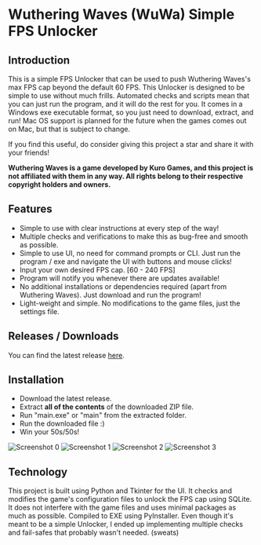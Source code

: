 # Wuthering Waves (WuWa) Simple FPS Unlocker

## Introduction

This is a simple FPS Unlocker that can be used to push Wuthering Waves's max FPS cap beyond the default 60 FPS.
This Unlocker is designed to be simple to use without much frills. Automated checks and scripts mean that you can just
run the program, and it will do the rest for you. It comes in a Windows exe executable format, so you just need to
download,
extract, and run! Mac OS support is planned for the future when the games comes out on Mac, but that is subject to
change.

If you find this useful, do consider giving this project a star and share it with your friends!

**Wuthering Waves is a game developed by Kuro Games, and this project is not affiliated with them in any way. All rights
belong to their respective copyright holders and owners.**

## Features

- Simple to use with clear instructions at every step of the way!
- Multiple checks and verifications to make this as bug-free and smooth as possible.
- Simple to use UI, no need for command prompts or CLI. Just run the program / exe and navigate the UI with buttons and
  mouse
  clicks!
- Input your own desired FPS cap. [60 - 240 FPS]
- Program will notify you whenever there are updates available!
- No additional installations or dependencies required (apart from Wuthering Waves). Just download and run the program!
- Light-weight and simple. No modifications to the game files, just the settings file.

## Releases / Downloads

You can find the latest release [here](https://github.com/WakuWakuPadoru/WuWa_Simple_FPSUnlocker/releases/latest).

## Installation

- Download the latest release.
- Extract **all of the contents** of the downloaded ZIP file.
- Run "main.exe" or "main" from the extracted folder.
- Run the downloaded file :)
- Win your 50s/50s!

![Screenshot 0](https://i.imgur.com/tkU1FDY.png)
![Screenshot 1](https://i.imgur.com/1VomUv7.png)
![Screenshot 2](https://i.imgur.com/mEzvNxk.png)
![Screenshot 3](https://i.imgur.com/MCpOfnJ.png)

## Technology

This project is built using Python and Tkinter for the UI. It checks and modifies the game's configuration files to
unlock the FPS cap using SQLite. It does not interfere with the game files and uses minimal packages as much as
possible. Compiled to EXE using PyInstaller.
Even though it's meant to be a simple Unlocker, I ended up implementing multiple checks and fail-safes that probably
wasn't needed. (sweats)

<meta name="google-site-verification" content="LvvaLosxrv4rxloLuXMlWk1QBV3se0OeqGkXj4BNi8w" />
